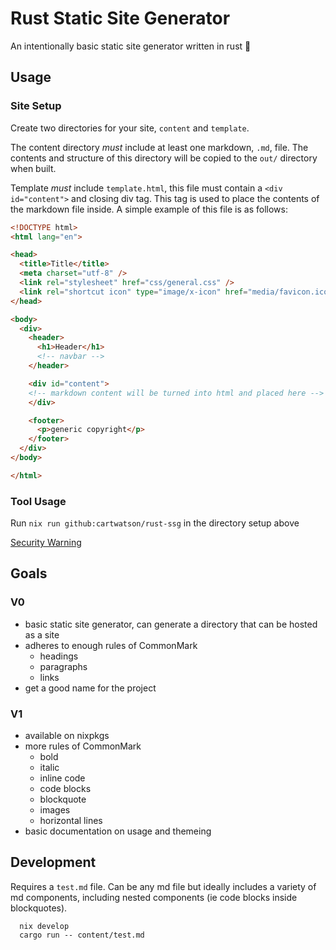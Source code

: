 # Rust Static Site Generator

An intentionally basic static site generator written in rust 🦀  

## Usage

### Site Setup

Create two directories for your site, `content` and `template`.

The content directory _must_ include at least one markdown, `.md`, file. The contents and structure of this directory will be copied to the `out/` directory when built.

Template _must_ include `template.html`, this file must contain a `<div id="content">` and closing div tag. This tag is used to place the contents of the markdown file inside. A simple example of this file is as follows:

```html
<!DOCTYPE html>
<html lang="en">

<head>
  <title>Title</title>
  <meta charset="utf-8" />
  <link rel="stylesheet" href="css/general.css" />
  <link rel="shortcut icon" type="image/x-icon" href="media/favicon.ico">
</head>

<body>
  <div>
    <header>
      <h1>Header</h1>
      <!-- navbar -->
    </header>

    <div id="content">
    <!-- markdown content will be turned into html and placed here -->
    </div>

    <footer>
      <p>generic copyright</p>
    </footer>
  </div>
</body>

</html>
```

### Tool Usage

Run `nix run github:cartwatson/rust-ssg` in the directory setup above

[Security Warning](https://determinate.systems/posts/nix-run/#security-warning)

## Goals

### V0

- basic static site generator, can generate a directory that can be hosted as a site
- adheres to enough rules of CommonMark
  - headings
  - paragraphs
  - links
- get a good name for the project

### V1

- available on nixpkgs
- more rules of CommonMark
  - bold
  - italic
  - inline code
  - code blocks
  - blockquote
  - images
  - horizontal lines
- basic documentation on usage and themeing

## Development

Requires a `test.md` file. Can be any md file but ideally includes a variety of md components, including nested components (ie code blocks inside blockquotes).

```
  nix develop
  cargo run -- content/test.md
```

